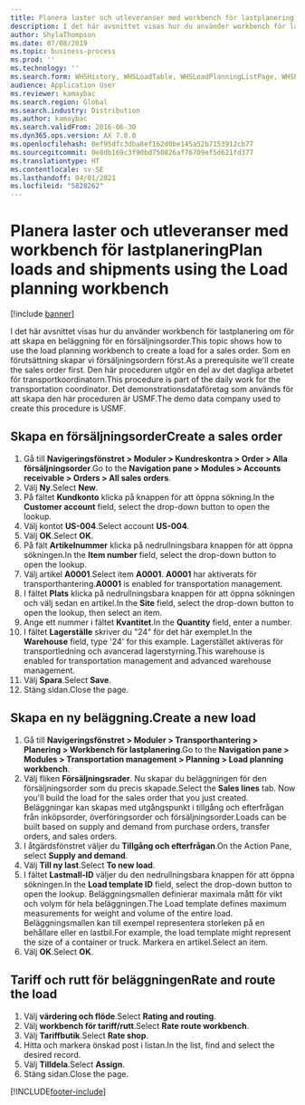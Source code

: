 ```yaml
---
title: Planera laster och utleveranser med workbench för lastplanering
description: I det här avsnittet visas hur du använder workbench för lastplanering om för att skapa en beläggning för en försäljningsorder.
author: ShylaThompson
ms.date: 07/08/2019
ms.topic: business-process
ms.prod: ''
ms.technology: ''
ms.search.form: WHSHistory, WHSLoadTable, WHSLoadPlanningListPage, WHSLoadPlanningWorkbench
audience: Application User
ms.reviewer: kamaybac
ms.search.region: Global
ms.search.industry: Distribution
ms.author: kamaybac
ms.search.validFrom: 2016-06-30
ms.dyn365.ops.version: AX 7.0.0
ms.openlocfilehash: 0ef95dfc3dba8ef162d0be145a52b7153912cb77
ms.sourcegitcommit: 0e8db169c3f90bd750826af76709ef5d621fd377
ms.translationtype: HT
ms.contentlocale: sv-SE
ms.lasthandoff: 04/01/2021
ms.locfileid: "5828262"
---
```

# <a name="plan-loads-and-shipments-using-the-load-planning-workbench"></a><span data-ttu-id="bb8aa-103">Planera laster och utleveranser med workbench för lastplanering</span><span class="sxs-lookup"><span data-stu-id="bb8aa-103">Plan loads and shipments using the Load planning workbench</span></span>

[!include [banner](../../includes/banner.md)]

<span data-ttu-id="bb8aa-104">I det här avsnittet visas hur du använder workbench för lastplanering om för att skapa en beläggning för en försäljningsorder.</span><span class="sxs-lookup"><span data-stu-id="bb8aa-104">This topic shows how to use the load planning workbench to create a load for a sales order.</span></span> <span data-ttu-id="bb8aa-105">Som en förutsättning skapar vi försäljningsordern först.</span><span class="sxs-lookup"><span data-stu-id="bb8aa-105">As a prerequisite we'll create the sales order first.</span></span> <span data-ttu-id="bb8aa-106">Den här proceduren utgör en del av det dagliga arbetet för transportkoordinatorn.</span><span class="sxs-lookup"><span data-stu-id="bb8aa-106">This procedure is part of the daily work for the transportation coordinator.</span></span> <span data-ttu-id="bb8aa-107">Det demonstrationsdataföretag som används för att skapa den här proceduren är USMF.</span><span class="sxs-lookup"><span data-stu-id="bb8aa-107">The demo data company used to create this procedure is USMF.</span></span>


## <a name="create-a-sales-order"></a><span data-ttu-id="bb8aa-108">Skapa en försäljningsorder</span><span class="sxs-lookup"><span data-stu-id="bb8aa-108">Create a sales order</span></span>
1. <span data-ttu-id="bb8aa-109">Gå till **Navigeringsfönstret > Moduler > Kundreskontra > Order > Alla försäljningsorder**.</span><span class="sxs-lookup"><span data-stu-id="bb8aa-109">Go to the **Navigation pane > Modules > Accounts receivable > Orders > All sales orders**.</span></span>
2. <span data-ttu-id="bb8aa-110">Välj **Ny**.</span><span class="sxs-lookup"><span data-stu-id="bb8aa-110">Select **New**.</span></span>
3. <span data-ttu-id="bb8aa-111">På fältet **Kundkonto** klicka på knappen för att öppna sökning.</span><span class="sxs-lookup"><span data-stu-id="bb8aa-111">In the **Customer account** field, select the drop-down button to open the lookup.</span></span>
4. <span data-ttu-id="bb8aa-112">Välj kontot **US-004**.</span><span class="sxs-lookup"><span data-stu-id="bb8aa-112">Select account **US-004**.</span></span>
5. <span data-ttu-id="bb8aa-113">Välj **OK**.</span><span class="sxs-lookup"><span data-stu-id="bb8aa-113">Select **OK**.</span></span>
6. <span data-ttu-id="bb8aa-114">På fält **Artikelnummer** klicka på nedrullningsbara knappen för att öppna sökningen.</span><span class="sxs-lookup"><span data-stu-id="bb8aa-114">In the **Item number** field, select the drop-down button to open the lookup.</span></span>
7. <span data-ttu-id="bb8aa-115">Välj artikel **A0001**.</span><span class="sxs-lookup"><span data-stu-id="bb8aa-115">Select item **A0001**.</span></span> <span data-ttu-id="bb8aa-116">**A0001** har aktiverats för transporthantering.</span><span class="sxs-lookup"><span data-stu-id="bb8aa-116">**A0001** is enabled for transportation management.</span></span>  
8. <span data-ttu-id="bb8aa-117">I fältet **Plats** klicka på nedrullningsbara knappen för att öppna sökningen och välj sedan en artikel.</span><span class="sxs-lookup"><span data-stu-id="bb8aa-117">In the **Site** field, select the drop-down button to open the lookup, then select an item.</span></span>
9. <span data-ttu-id="bb8aa-118">Ange ett nummer i fältet **Kvantitet**.</span><span class="sxs-lookup"><span data-stu-id="bb8aa-118">In the **Quantity** field, enter a number.</span></span>
10. <span data-ttu-id="bb8aa-119">I fältet **Lagerställe** skriver du "24" för det här exemplet.</span><span class="sxs-lookup"><span data-stu-id="bb8aa-119">In the **Warehouse** field, type '24' for this example.</span></span> <span data-ttu-id="bb8aa-120">Lagerstället aktiveras för transportledning och avancerad lagerstyrning.</span><span class="sxs-lookup"><span data-stu-id="bb8aa-120">This warehouse is enabled for transportation management and advanced warehouse management.</span></span>  
11. <span data-ttu-id="bb8aa-121">Välj **Spara**.</span><span class="sxs-lookup"><span data-stu-id="bb8aa-121">Select **Save**.</span></span>
12. <span data-ttu-id="bb8aa-122">Stäng sidan.</span><span class="sxs-lookup"><span data-stu-id="bb8aa-122">Close the page.</span></span>

## <a name="create-a-new-load"></a><span data-ttu-id="bb8aa-123">Skapa en ny beläggning.</span><span class="sxs-lookup"><span data-stu-id="bb8aa-123">Create a new load</span></span>
1. <span data-ttu-id="bb8aa-124">Gå till **Navigeringsfönstret > Moduler > Transporthantering > Planering > Workbench för lastplanering**.</span><span class="sxs-lookup"><span data-stu-id="bb8aa-124">Go to the **Navigation pane > Modules > Transportation management > Planning > Load planning workbench**.</span></span>
2. <span data-ttu-id="bb8aa-125">Välj fliken **Försäljningsrader**. Nu skapar du beläggningen för den försäljningsorder som du precis skapade.</span><span class="sxs-lookup"><span data-stu-id="bb8aa-125">Select the **Sales lines** tab. Now you'll build the load for the sales order that you just created.</span></span> <span data-ttu-id="bb8aa-126">Beläggningar kan skapas med utgångspunkt i tillgång och efterfrågan från inköpsorder, överföringsorder och försäljningsorder.</span><span class="sxs-lookup"><span data-stu-id="bb8aa-126">Loads can be built based on supply and demand from purchase orders, transfer orders, and sales orders.</span></span>  
3. <span data-ttu-id="bb8aa-127">I åtgärdsfönstret väljer du **Tillgång och efterfrågan**.</span><span class="sxs-lookup"><span data-stu-id="bb8aa-127">On the Action Pane, select **Supply and demand**.</span></span>
4. <span data-ttu-id="bb8aa-128">Välj **Till ny last**.</span><span class="sxs-lookup"><span data-stu-id="bb8aa-128">Select **To new load**.</span></span>
5. <span data-ttu-id="bb8aa-129">I fältet **Lastmall-ID** väljer du den nedrullningsbara knappen för att öppna sökningen.</span><span class="sxs-lookup"><span data-stu-id="bb8aa-129">In the **Load template ID** field, select the drop-down button to open the lookup.</span></span> <span data-ttu-id="bb8aa-130">Beläggningsmallen definierar maximala mått för vikt och volym för hela beläggningen.</span><span class="sxs-lookup"><span data-stu-id="bb8aa-130">The Load template defines maximum measurements for weight and volume of the entire load.</span></span> <span data-ttu-id="bb8aa-131">Beläggningsmallen kan till exempel representera storleken på en behållare eller en lastbil.</span><span class="sxs-lookup"><span data-stu-id="bb8aa-131">For example, the load template might represent the size of a container or truck.</span></span> <span data-ttu-id="bb8aa-132">Markera en artikel.</span><span class="sxs-lookup"><span data-stu-id="bb8aa-132">Select an item.</span></span>
6. <span data-ttu-id="bb8aa-133">Välj **OK**.</span><span class="sxs-lookup"><span data-stu-id="bb8aa-133">Select **OK**.</span></span>

## <a name="rate-and-route-the-load"></a><span data-ttu-id="bb8aa-134">Tariff och rutt för beläggningen</span><span class="sxs-lookup"><span data-stu-id="bb8aa-134">Rate and route the load</span></span>
1. <span data-ttu-id="bb8aa-135">Välj **värdering och flöde**.</span><span class="sxs-lookup"><span data-stu-id="bb8aa-135">Select **Rating and routing**.</span></span>
2. <span data-ttu-id="bb8aa-136">Välj **workbench för tariff/rutt**.</span><span class="sxs-lookup"><span data-stu-id="bb8aa-136">Select **Rate route workbench**.</span></span>
3. <span data-ttu-id="bb8aa-137">Välj **Tariffbutik**.</span><span class="sxs-lookup"><span data-stu-id="bb8aa-137">Select **Rate shop**.</span></span>
4. <span data-ttu-id="bb8aa-138">Hitta och markera önskad post i listan.</span><span class="sxs-lookup"><span data-stu-id="bb8aa-138">In the list, find and select the desired record.</span></span>
5. <span data-ttu-id="bb8aa-139">Välj **Tilldela**.</span><span class="sxs-lookup"><span data-stu-id="bb8aa-139">Select **Assign**.</span></span>
6. <span data-ttu-id="bb8aa-140">Stäng sidan.</span><span class="sxs-lookup"><span data-stu-id="bb8aa-140">Close the page.</span></span>



[!INCLUDE[footer-include](../../../includes/footer-banner.md)]